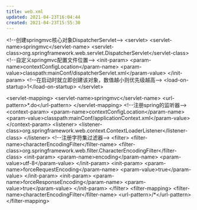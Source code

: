 ```yaml
---
title: web.xml
updated: 2021-04-23T16:04:44
created: 2021-04-23T15:55:30
---
```


\<!--创建springmvc核心对象DispatcherServlet--\>
\<servlet\>
\<servlet-name\>springmvc\</servlet-name\>
\<servlet-class\>org.springframework.web.servlet.DispatcherServlet\</servlet-class\>
\<!--自定义springmvc配置文件位置--\>
\<init-param\>
\<param-name\>contextConfigLocation\</param-name\>
\<param-value\>classpath:mainConf/dispatcherServlet.xml\</param-value\>
\</init-param\>
\<!--在启动时就立即创建该对象，数值越小则优先级越高--\>
\<load-on-startup\>1\</load-on-startup\>
\</servlet\>

\<servlet-mapping\>
\<servlet-name\>springmvc\</servlet-name\>
\<url-pattern\>\*.do\</url-pattern\>
\</servlet-mapping\>
\<!--注册spring的监听器--\>
\<context-param\>
\<param-name\>contextConfigLocation\</param-name\>
\<param-value\>classpath:mainConf/applicationContext.xml\</param-value\>
\</context-param\>
\<listener\>
\<listener-class\>org.springframework.web.context.ContextLoaderListener\</listener-class\>
\</listener\>
\<!--注册字符集过滤器--\>
\<filter\>
\<filter-name\>characterEncodingFilter\</filter-name\>
\<filter-class\>org.springframework.web.filter.CharacterEncodingFilter\</filter-class\>
\<init-param\>
\<param-name\>encoding\</param-name\>
\<param-value\>utf-8\</param-value\>
\</init-param\>
\<init-param\>
\<param-name\>forceRequestEncoding\</param-name\>
\<param-value\>true\</param-value\>
\</init-param\>
\<init-param\>
\<param-name\>forceResponseEncoding\</param-name\>
\<param-value\>true\</param-value\>
\</init-param\>
\</filter\>
\<filter-mapping\>
\<filter-name\>characterEncodingFilter\</filter-name\>
\<url-pattern\>/\*\</url-pattern\>
\</filter-mapping\>

